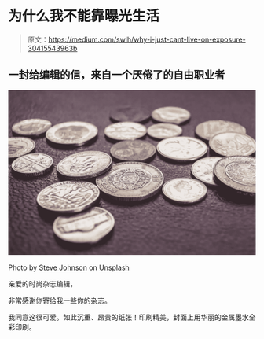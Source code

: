# 为什么我不能靠曝光生活

> 原文：<https://medium.com/swlh/why-i-just-cant-live-on-exposure-30415543963b>

## 一封给编辑的信，来自一个厌倦了的自由职业者

![](img/5584aefb86cd629e53b60ff05419bbac.png)

Photo by [Steve Johnson](https://unsplash.com/@steve_j?utm_source=unsplash&utm_medium=referral&utm_content=creditCopyText) on [Unsplash](https://unsplash.com/search/photos/currency?utm_source=unsplash&utm_medium=referral&utm_content=creditCopyText)

亲爱的时尚杂志编辑，

非常感谢你寄给我一些你的杂志。

我同意这很可爱。如此沉重、昂贵的纸张！印刷精美，封面上用华丽的金属墨水全彩印刷。